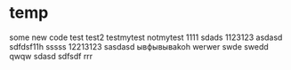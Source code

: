 # temp
some new code
test
test2
testmytest
notmytest
1111
sdads
1123123
asdasd
sdfdsf11h
sssss
12213123
sasdasd
ывфывываkoh
werwer
swde
swedd
qwqw
sdasd
sdfsdf
rrr
